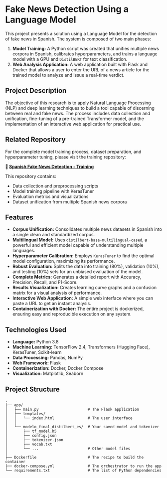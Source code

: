 # Fake News Detection Using a Language Model

This project presents a solution using a Language Model for the detection of fake news in Spanish. The system is composed of two main phases:

1.  **Model Training:** A Python script was created that unifies multiple news corpora in Spanish, calibrates hyperparameters, and trains a language model with a GPU and `DistilBERT` for text classification.
2.  **Web Analysis Application:** A web application built with Flask and Docker that allows a user to enter the URL of a news article for the trained model to analyze and issue a real-time verdict.

## Project Description

The objective of this research is to apply Natural Language Processing (NLP) and deep learning techniques to build a tool capable of discerning between real and fake news. The process includes data collection and unification, fine-tuning of a pre-trained Transformer model, and the implementation of an interactive web application for practical use.

## Related Repository

For the complete model training process, dataset preparation, and hyperparameter tuning, please visit the training repository:

**🔗 [Spanish Fake News Detection - Training](https://github.com/gabrielhuav/Spanish-Fake-News-Detection-Training)**

This repository contains:
- Data collection and preprocessing scripts
- Model training pipeline with KerasTuner
- Evaluation metrics and visualizations
- Dataset unification from multiple Spanish news corpora

## Features

* **Corpus Unification:** Consolidates multiple news datasets in Spanish into a single clean and standardized corpus.
* **Multilingual Model:** Uses `distilbert-base-multilingual-cased`, a powerful and efficient model capable of understanding multiple languages.
* **Hyperparameter Calibration:** Employs `KerasTuner` to find the optimal model configuration, maximizing its performance.
* **Robust Evaluation:** Splits the data into training (80%), validation (10%), and testing (10%) sets for an unbiased evaluation of the model.
* **Complete Metrics:** Generates a detailed report with Accuracy, Precision, Recall, and F1-Score.
* **Results Visualization:** Creates learning curve graphs and a confusion matrix for a visual analysis of performance.
* **Interactive Web Application:** A simple web interface where you can paste a URL to get an instant analysis.
* **Containerization with Docker:** The entire project is dockerized, ensuring easy and reproducible execution on any system.

## Technologies Used

* **Language:** Python 3.8
* **Machine Learning:** TensorFlow 2.4, Transformers (Hugging Face), KerasTuner, Scikit-learn
* **Data Processing:** Pandas, NumPy
* **Web Framework:** Flask
* **Containerization:** Docker, Docker Compose
* **Visualization:** Matplotlib, Seaborn

## Project Structure
```
.
├── app/
│   ├── main.py                      # The Flask application
│   ├── templates/
│   │   └── index.html               # The user interface
│   │
│   └── modelo_final_distilbert_es/  # Your saved model and tokenizer
│       ├── tf_model.h5
│       ├── config.json
│       ├── tokenizer.json
│       ├── vocab.txt
│       └── ...                      # Other model files
│
├── Dockerfile                       # The recipe to build the container
├── docker-compose.yml               # The orchestrator to run the app
└── requirements.txt                 # The list of Python dependencies
```